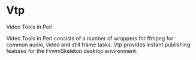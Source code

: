 # Vtp
Video Tools in Perl

Video Tools in Perl consists of a number of wrappers for ffmpeg for common audio, video and still frame tasks. Vtp 
provides instant publishing features for the FvwmSkeleton desktop environment. 
